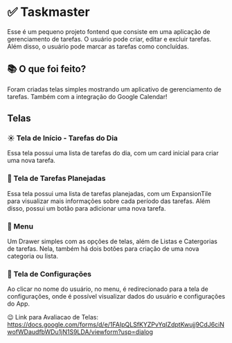 # ✅ Taskmaster

Esse é um pequeno projeto fontend que consiste em uma aplicação de gerenciamento de tarefas. O usuário pode criar, editar e excluir tarefas. Além disso, o usuário pode marcar as tarefas como concluídas.

## 📚 O que foi feito?

Foram criadas telas simples mostrando um aplicativo de gerenciamento de tarefas. Também com a integração do Google Calendar!

## Telas

### ☀️ Tela de Início - Tarefas do Dia

Essa tela possui uma lista de tarefas do dia, com um card inicial para criar uma nova tarefa.

### 📅 Tela de Tarefas Planejadas

Essa tela possui uma lista de tarefas planejadas, com um ExpansionTile para visualizar mais informações sobre cada período das tarefas. Além disso, possui um botão para adicionar uma nova tarefa.

### 📜 Menu

Um Drawer simples com as opções de telas, além de Listas e Catergorias de tarefas. Nela, também há dois botões para criação de uma nova categoria ou lista.

### 📝 Tela de Configurações

Ao clicar no nome do usuário, no menu, é redirecionado para a tela de configurações, onde é possível visualizar dados do usuário e configurações do App.

😉 Link para Avaliacao de Telas: https://docs.google.com/forms/d/e/1FAIpQLSfKYZPvYqIZdptKwujj9CdJ6ciNwofWDaudfbWDu1jN1S9LDA/viewform?usp=dialog

